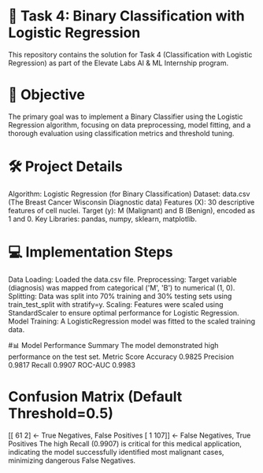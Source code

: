 # 🌟 Task 4: Binary Classification with Logistic Regression
This repository contains the solution for Task 4 (Classification with Logistic Regression) as part of the Elevate Labs AI & ML Internship program. 

# 🎯 Objective
The primary goal was to implement a Binary Classifier using the Logistic Regression algorithm, focusing on data preprocessing, model fitting, and a thorough evaluation using classification metrics and threshold tuning.

# 🛠️ Project Details
Algorithm: Logistic Regression (for Binary Classification)
Dataset: data.csv (The Breast Cancer Wisconsin Diagnostic data)
Features (X): 30 descriptive features of cell nuclei.
Target (y): M (Malignant) and B (Benign), encoded as 1 and 0.
Key Libraries: pandas, numpy, sklearn, matplotlib.

# 💻 Implementation Steps
Data Loading: Loaded the data.csv file.
Preprocessing: Target variable (diagnosis) was mapped from categorical ('M', 'B') to numerical (1, 0).
Splitting: Data was split into 70% training and 30% testing sets using train_test_split with stratify=y.
Scaling: Features were scaled using StandardScaler to ensure optimal performance for Logistic Regression.
Model Training: A LogisticRegression model was fitted to the scaled training data.

#📊 Model Performance Summary
The model demonstrated high performance on the test set.
Metric	Score
Accuracy	0.9825
Precision	0.9817
Recall	0.9907
ROC-AUC	0.9983

# Confusion Matrix (Default Threshold=0.5)
[[ 61   2]  <- True Negatives, False Positives
 [  1 107]] <- False Negatives, True Positives
The high Recall (0.9907) is critical for this medical application, indicating the model successfully identified most malignant cases, minimizing dangerous False Negatives.







